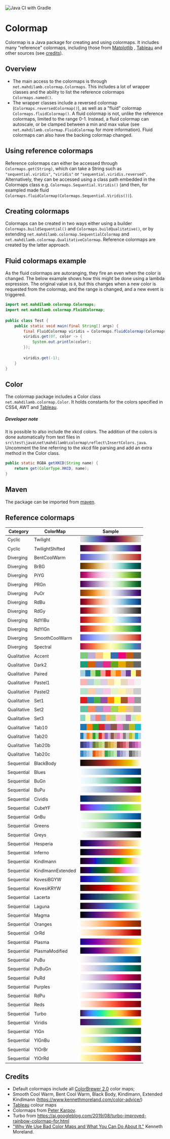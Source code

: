 ![Java CI with Gradle](https://github.com/mahdilamb/colormap/workflows/Java%20CI%20with%20Gradle/badge.svg)

# Colormap

Colormap is a Java package for creating and using colormaps. It includes many "reference" colormaps, including those from [Matplotlib](https://matplotlib.org/)
, [Tableau](https://www.tableau.com/) and other sources (see [credits](#credits)). 

## Overview

- The main access to the colormaps is through ```net.mahdilamb.colormap.Colormaps```. This includes a lot of wrapper classes and the ability to list the reference colormaps ```Colormaps.named()```. 
- The wrapper classes include a reversed colormap (```Colormaps.reversedColormap()```), as well as a "fluid" colormap ```Colormaps.fluidColormap()```. A fluid colormap is not, unlike the reference colormaps, limited to the range 0-1. Instead, a fluid colormap can autoscale, or be clamped between a min and max value (see ```net.mahdilamb.colormap.FluidColormap``` for more information). Fluid colormaps can also have the backing colormap changed. 

## Using reference colormaps

Reference colormaps can either be accessed through ```Colormaps.get(String)```, which can take a String such as ```"sequential.viridis"```, ```"viridis"``` or ```"sequential.viridis.reversed"```. Alternatively, they can be accessed using a class path embedded in the Colormaps class e.g. ```Colormaps.Sequential.Viridis()``` (and then, for exampled made fluid ```Colormaps.fluidColormap(Colormaps.Sequential.Viridis())```). 

## Creating colormaps

Colormaps can be created in two ways either using a builder ```Colormaps.buildSequential()``` and ```Colormaps.buildQualitative()```, or by extending ```net.mahdilamb.colormap.SequentialColormap``` and ```net.mahdilamb.colormap.QualitativeColormap```. Reference colormaps are created by the latter approach. 

## Fluid colormaps example

As the fluid colormaps are autoranging, they fire an even when the color is changed. The below example shows how this might be done using a lambda expression. The original value is ```0```, but this changes when a new color is requested from the colormap, and the range is changed, and a new event is triggered.

```java
import net.mahdilamb.colormap.Colormaps;
import net.mahdilamb.colormap.FluidColormap;

public class Test {
    public static void main(final String[] args) {
        final FluidColormap viridis = Colormaps.fluidColormap(Colormaps.get("Viridis"));
        viridis.get(0f, color -> {
            System.out.println(color);
        });

        viridis.get(-1);
    }
}

```

## Color

The colormap package includes a Color class ```net.mahdilamb.colormap.Color```. It holds constants for the colors specified in CSS4, AWT and [Tableau](https://www.tableau.com/). 

##### Developer note

It is possible to also include the xkcd colors. The addition of the colors is done automatically from text files in ```src\test\java\net\mahdilamb\colormap\reflect\InsertColors.java```. Uncomment the line referring to the xkcd file parsing and add an extra method in the Color class.

```java
public static RGBA getXKCD(String name) {
    return get(ColorType.XKCD, name);
}
```

## Maven

The package can be imported from [maven](https://search.maven.org/artifact/net.mahdilamb/colormap).

## Reference colormaps
|Category|ColorMap|Sample|
|---|---|---|
|Cyclic|Twilight|![twilight](swatches/cyclic.twilight.png)|
|Cyclic|TwilightShifted|![twilightshifted](swatches/cyclic.twilightshifted.png)|
|Diverging|BentCoolWarm|![bentcoolwarm](swatches/diverging.bentcoolwarm.png)|
|Diverging|BrBG|![brbg](swatches/diverging.brbg.png)|
|Diverging|PiYG|![piyg](swatches/diverging.piyg.png)|
|Diverging|PRGn|![prgn](swatches/diverging.prgn.png)|
|Diverging|PuOr|![puor](swatches/diverging.puor.png)|
|Diverging|RdBu|![rdbu](swatches/diverging.rdbu.png)|
|Diverging|RdGy|![rdgy](swatches/diverging.rdgy.png)|
|Diverging|RdYlBu|![rdylbu](swatches/diverging.rdylbu.png)|
|Diverging|RdYlGn|![rdylgn](swatches/diverging.rdylgn.png)|
|Diverging|SmoothCoolWarm|![smoothcoolwarm](swatches/diverging.smoothcoolwarm.png)|
|Diverging|Spectral|![spectral](swatches/diverging.spectral.png)|
|Qualitative|Accent|![accent](swatches/qualitative.accent.png)|
|Qualitative|Dark2|![dark2](swatches/qualitative.dark2.png)|
|Qualitative|Paired|![paired](swatches/qualitative.paired.png)|
|Qualitative|Pastel1|![pastel1](swatches/qualitative.pastel1.png)|
|Qualitative|Pastel2|![pastel2](swatches/qualitative.pastel2.png)|
|Qualitative|Set1|![set1](swatches/qualitative.set1.png)|
|Qualitative|Set2|![set2](swatches/qualitative.set2.png)|
|Qualitative|Set3|![set3](swatches/qualitative.set3.png)|
|Qualitative|Tab10|![tab10](swatches/qualitative.tab10.png)|
|Qualitative|Tab20|![tab20](swatches/qualitative.tab20.png)|
|Qualitative|Tab20b|![tab20b](swatches/qualitative.tab20b.png)|
|Qualitative|Tab20c|![tab20c](swatches/qualitative.tab20c.png)|
|Sequential|BlackBody|![blackbody](swatches/sequential.blackbody.png)|
|Sequential|Blues|![blues](swatches/sequential.blues.png)|
|Sequential|BuGn|![bugn](swatches/sequential.bugn.png)|
|Sequential|BuPu|![bupu](swatches/sequential.bupu.png)|
|Sequential|Cividis|![cividis](swatches/sequential.cividis.png)|
|Sequential|CubeYF|![cubeyf](swatches/sequential.cubeyf.png)|
|Sequential|GnBu|![gnbu](swatches/sequential.gnbu.png)|
|Sequential|Greens|![greens](swatches/sequential.greens.png)|
|Sequential|Greys|![greys](swatches/sequential.greys.png)|
|Sequential|Hesperia|![hesperia](swatches/sequential.hesperia.png)|
|Sequential|Inferno|![inferno](swatches/sequential.inferno.png)|
|Sequential|Kindlmann|![kindlmann](swatches/sequential.kindlmann.png)|
|Sequential|KindlmannExtended|![kindlmannextended](swatches/sequential.kindlmannextended.png)|
|Sequential|KovesiBGYW|![kovesibgyw](swatches/sequential.kovesibgyw.png)|
|Sequential|KovesiKRYW|![kovesikryw](swatches/sequential.kovesikryw.png)|
|Sequential|Lacerta|![lacerta](swatches/sequential.lacerta.png)|
|Sequential|Laguna|![laguna](swatches/sequential.laguna.png)|
|Sequential|Magma|![magma](swatches/sequential.magma.png)|
|Sequential|Oranges|![oranges](swatches/sequential.oranges.png)|
|Sequential|OrRd|![orrd](swatches/sequential.orrd.png)|
|Sequential|Plasma|![plasma](swatches/sequential.plasma.png)|
|Sequential|PlasmaModified|![plasmamodified](swatches/sequential.plasmamodified.png)|
|Sequential|PuBu|![pubu](swatches/sequential.pubu.png)|
|Sequential|PuBuGn|![pubugn](swatches/sequential.pubugn.png)|
|Sequential|PuRd|![purd](swatches/sequential.purd.png)|
|Sequential|Purples|![purples](swatches/sequential.purples.png)|
|Sequential|RdPu|![rdpu](swatches/sequential.rdpu.png)|
|Sequential|Reds|![reds](swatches/sequential.reds.png)|
|Sequential|Turbo|![turbo](swatches/sequential.turbo.png)|
|Sequential|Viridis|![viridis](swatches/sequential.viridis.png)|
|Sequential|YlGn|![ylgn](swatches/sequential.ylgn.png)|
|Sequential|YlGnBu|![ylgnbu](swatches/sequential.ylgnbu.png)|
|Sequential|YlOrBr|![ylorbr](swatches/sequential.ylorbr.png)|
|Sequential|YlOrRd|![ylorrd](swatches/sequential.ylorrd.png)|

## Credits
* Default colormaps include all [ColorBrewer 2.0](https://colorbrewer2.org/) color maps;
* Smooth Cool Warm, Bent Cool Warm, Black Body, Kindlmann, Extended Kindlmann (https://www.kennethmoreland.com/color-advice/)
* [Tableau](https://www.tableau.com/) colour maps
* Colormaps from [Peter Karpov](http://inversed.ru/Blog_2.htm).
* Turbo from https://ai.googleblog.com/2019/08/turbo-improved-rainbow-colormap-for.html
* ["Why We Use Bad Color Maps and What You Can Do About It."](https://doi.org/10.2352/ISSN.2470-1173.2016.16.HVEI-133) Kenneth Moreland. 
